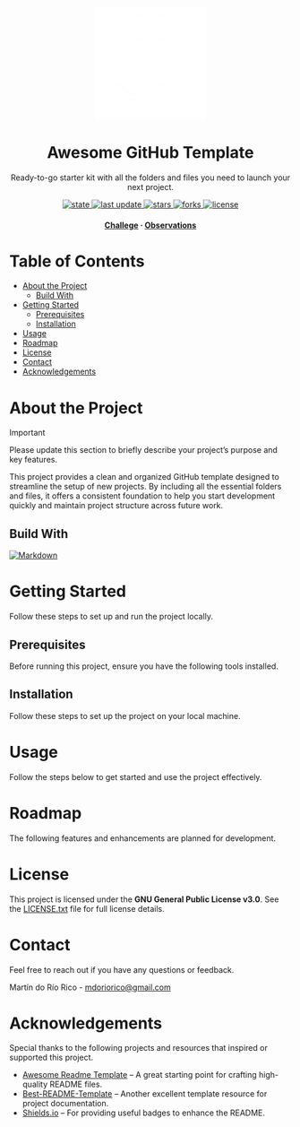 <div align="center">
  <!--suppress CheckImageSize -->
  <img src="/docs/assets/project-logo.png" alt="logo" width="200" height="auto"/>
  <h1>Awesome GitHub Template</h1>
  <p>
    Ready-to-go starter kit with all the folders and files you need to launch your next project.
  </p>
  <p>
    <a href="">
    <img src="https://img.shields.io/badge/stable-%237ED957?label=status" alt="state" />
    </a>
    <a href="">
      <img src="https://img.shields.io/github/last-commit/Meleagrista/Meleagrista-template-repository" alt="last update" />
    </a>
    <a href="https://github.com/Meleagrista/Meleagrista-template-repository/stargazers">
      <img src="https://img.shields.io/github/stars/Meleagrista/Meleagrista-template-repository" alt="stars" />
    </a>
    <a href="https://github.com/Meleagrista/Meleagrista-template-repository/network/members">
      <img src="https://img.shields.io/github/forks/Meleagrista/Meleagrista-template-repository" alt="forks" />
    </a>
    <a href="https://github.com/Meleagrista/Meleagrista-template-repository/blob/master/LICENSE">
      <img src="https://img.shields.io/github/license/Meleagrista/Meleagrista-template-repository" alt="license" />
    </a>
  </p>

  <h4>
    <a href="https://github.com/Meleagrista/Meleagrista-template-repository/blob/master/docs/CHALLEGE.md">Challege</a>
    <span> · </span>
    <a href="https://github.com/Meleagrista/Meleagrista-template-repository/blob/master/docs/OBSERVATIONS.md">Observations</a>
  </h4>
</div>

# Table of Contents
- [About the Project](#about-the-project)
  - [Build With](#build-with)
- [Getting Started](#getting-started)
  - [Prerequisites](#prerequisites)
  - [Installation](#installation)
 - [Usage](#usage)
- [Roadmap](#roadmap)
- [License](#license)
- [Contact](#contact)
- [Acknowledgements](#acknowledgements)

# About the Project

> [!IMPORTANT]
> Please update this section to briefly describe your project’s purpose and key features.

This project provides a clean and organized GitHub template designed to streamline the setup of new projects. By including all the essential folders and files, it offers a consistent foundation to help you start development quickly and maintain project structure across future work.

## Build With
[![Markdown][markdown-badge]][markdown-url]

# Getting Started
Follow these steps to set up and run the project locally.

## Prerequisites
Before running this project, ensure you have the following tools installed.

## Installation
Follow these steps to set up the project on your local machine.

# Usage
Follow the steps below to get started and use the project effectively.

# Roadmap
The following features and enhancements are planned for development.

<!-- # Contributing
If you have a suggestion that would make this better, please fork the repo and create a pull request. You can also simply open an issue with the tag "enhancement".
Any contributions you make are **greatly appreciated**.

1. Fork the project
2. Create your feature branch.
  ```bash
  git checkout -b feature/AmazingFeature
  ``` 
1. Commit your changes.
  ```bash
  git commit -m 'Add some AmazingFeature'
  ``` 
1. Push to the branch.
  ```bash
  git push origin feature/AmazingFeature
  ``` 
1. Open a pull request

## Contributors
<a href="https://github.com/Meleagrista/py-torrent-crawler/graphs/contributors">
  <img src="https://contrib.rocks/image?repo=Meleagrista/py-torrent-crawler" alt="contrib.rocks image" />
</a> -->


# License
This project is licensed under the **GNU General Public License v3.0**. See the [LICENSE.txt](./LICENSE) file for full license details.

# Contact
Feel free to reach out if you have any questions or feedback.

Martín do Río Rico - [mdoriorico@gmail.com](mailto:mdoriorico@gmail.com)

# Acknowledgements
Special thanks to the following projects and resources that inspired or supported this project.

- [Awesome Readme Template](https://github.com/Louis3797/awesome-readme-template) – A great starting point for crafting high-quality README files.
- [Best-README-Template](https://github.com/othneildrew/Best-README-Template) – Another excellent template resource for project documentation.
- [Shields.io](https://shields.io/) – For providing useful badges to enhance the README.

<!-- Status -->
[experimental]: https://img.shields.io/badge/experimental-%23FFA500?label=status
[stable]: https://img.shields.io/badge/stable-%237ED957?label=status
[unstable]: https://img.shields.io/badge/unstable-%23FF4C4C?label=status
[archived]: https://img.shields.io/badge/archived-%23A0A0A0?label=status

<!-- Badges -->
[markdown-badge]: https://img.shields.io/badge/Markdown-%23000000?style=for-the-badge&logo=Markdown
[markdown-url]: https://www.markdownguide.org/basic-syntax/